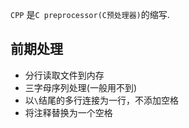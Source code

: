 
`CPP` 是`C preprocessor(C预处理器)`的缩写.

## 前期处理

* 分行读取文件到内存
* 三字母序列处理(一般用不到)
* 以`\`结尾的多行连接为一行，不添加空格
* 将注释替换为一个空格




